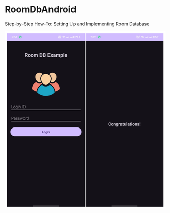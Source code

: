 # RoomDbAndroid
Step-by-Step How-To: Setting Up and Implementing Room Database

![RoomDBApp](RoomDBApp.png)
